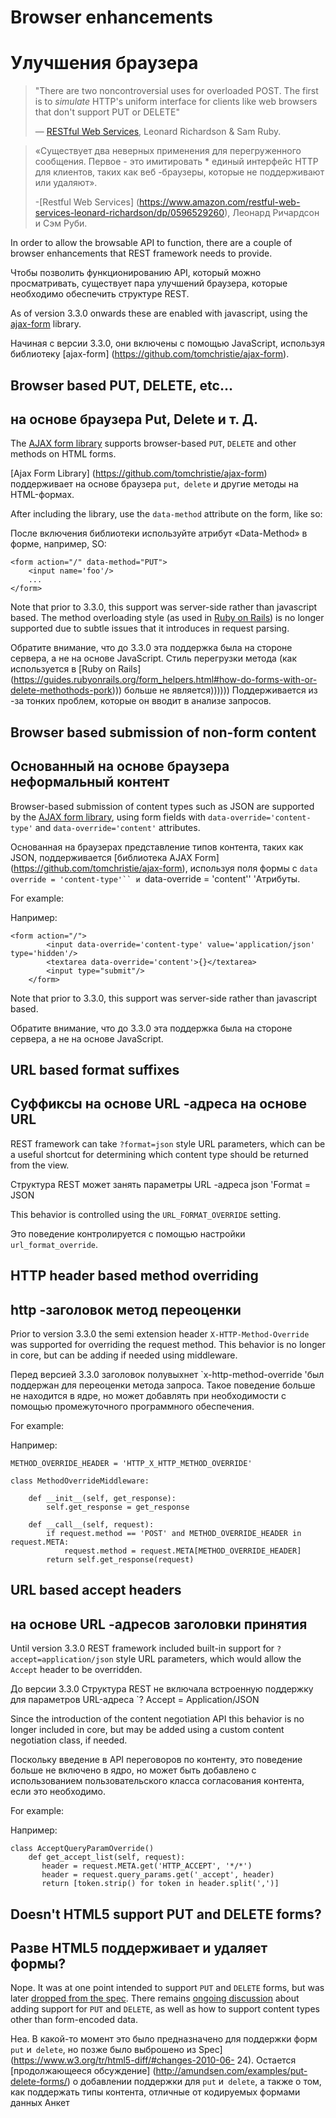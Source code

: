 <!-- TRANSLATED by md-translate -->
# Browser enhancements

# Улучшения браузера

> "There are two noncontroversial uses for overloaded POST. The first is to *simulate* HTTP's uniform interface for clients like web browsers that don't support PUT or DELETE"
>
> — [RESTful Web Services](https://www.amazon.com/RESTful-Web-Services-Leonard-Richardson/dp/0596529260), Leonard Richardson & Sam Ruby.

> «Существует два неверных применения для перегруженного сообщения. Первое - это имитировать * единый интерфейс HTTP для клиентов, таких как веб -браузеры, которые не поддерживают или удаляют».
>
>-[Restful Web Services] (https://www.amazon.com/restful-web-services-leonard-richardson/dp/0596529260), Леонард Ричардсон и Сэм Руби.

In order to allow the browsable API to function, there are a couple of browser enhancements that REST framework needs to provide.

Чтобы позволить функционированию API, который можно просматривать, существует пара улучшений браузера, которые необходимо обеспечить структуре REST.

As of version 3.3.0 onwards these are enabled with javascript, using the [ajax-form](https://github.com/tomchristie/ajax-form) library.

Начиная с версии 3.3.0, они включены с помощью JavaScript, используя библиотеку [ajax-form] (https://github.com/tomchristie/ajax-form).

## Browser based PUT, DELETE, etc...

## на основе браузера Put, Delete и т. Д.

The [AJAX form library](https://github.com/tomchristie/ajax-form) supports browser-based `PUT`, `DELETE` and other methods on HTML forms.

[Ajax Form Library] (https://github.com/tomchristie/ajax-form) поддерживает на основе браузера `put`,` delete` и другие методы на HTML-формах.

After including the library, use the `data-method` attribute on the form, like so:

После включения библиотеки используйте атрибут «Data-Method» в форме, например, SO:

```
<form action="/" data-method="PUT">
    <input name='foo'/>
    ...
</form>
```

Note that prior to 3.3.0, this support was server-side rather than javascript based. The method overloading style (as used in [Ruby on Rails](https://guides.rubyonrails.org/form_helpers.html#how-do-forms-with-put-or-delete-methods-work)) is no longer supported due to subtle issues that it introduces in request parsing.

Обратите внимание, что до 3.3.0 эта поддержка была на стороне сервера, а не на основе JavaScript.
Стиль перегрузки метода (как используется в [Ruby on Rails] (https://guides.rubyonrails.org/form_helpers.html#how-do-forms-with-or-delete-methothods-pork))) больше не является))))))
Поддерживается из -за тонких проблем, которые он вводит в анализе запросов.

## Browser based submission of non-form content

## Основанный на основе браузера неформальный контент

Browser-based submission of content types such as JSON are supported by the [AJAX form library](https://github.com/tomchristie/ajax-form), using form fields with `data-override='content-type'` and `data-override='content'` attributes.

Основанная на браузерах представление типов контента, таких как JSON, поддерживается [библиотека AJAX Form] (https://github.com/tomchristie/ajax-form), используя поля формы с `data override = 'content-type'``
и `data-override = 'content'' 'Атрибуты.

For example:

Например:

```
<form action="/">
        <input data-override='content-type' value='application/json' type='hidden'/>
        <textarea data-override='content'>{}</textarea>
        <input type="submit"/>
    </form>
```

Note that prior to 3.3.0, this support was server-side rather than javascript based.

Обратите внимание, что до 3.3.0 эта поддержка была на стороне сервера, а не на основе JavaScript.

## URL based format suffixes

## Суффиксы на основе URL -адреса на основе URL

REST framework can take `?format=json` style URL parameters, which can be a useful shortcut for determining which content type should be returned from the view.

Структура REST может занять параметры URL -адреса json 'Format = JSON

This behavior is controlled using the `URL_FORMAT_OVERRIDE` setting.

Это поведение контролируется с помощью настройки `url_format_override`.

## HTTP header based method overriding

## http -заголовок метод переоценки

Prior to version 3.3.0 the semi extension header `X-HTTP-Method-Override` was supported for overriding the request method. This behavior is no longer in core, but can be adding if needed using middleware.

Перед версией 3.3.0 заголовок полувыхнет `x-http-method-override 'был поддержан для переоценки метода запроса.
Такое поведение больше не находится в ядре, но может добавлять при необходимости с помощью промежуточного программного обеспечения.

For example:

Например:

```
METHOD_OVERRIDE_HEADER = 'HTTP_X_HTTP_METHOD_OVERRIDE'

class MethodOverrideMiddleware:

    def __init__(self, get_response):
        self.get_response = get_response

    def __call__(self, request):
        if request.method == 'POST' and METHOD_OVERRIDE_HEADER in request.META:
            request.method = request.META[METHOD_OVERRIDE_HEADER]
        return self.get_response(request)
```

## URL based accept headers

## на основе URL -адресов заголовки принятия

Until version 3.3.0 REST framework included built-in support for `?accept=application/json` style URL parameters, which would allow the `Accept` header to be overridden.

До версии 3.3.0 Структура REST не включала встроенную поддержку для параметров URL-адреса `? Accept = Application/JSON

Since the introduction of the content negotiation API this behavior is no longer included in core, but may be added using a custom content negotiation class, if needed.

Поскольку введение в API переговоров по контенту, это поведение больше не включено в ядро, но может быть добавлено с использованием пользовательского класса согласования контента, если это необходимо.

For example:

Например:

```
class AcceptQueryParamOverride()
    def get_accept_list(self, request):
       header = request.META.get('HTTP_ACCEPT', '*/*')
       header = request.query_params.get('_accept', header)
       return [token.strip() for token in header.split(',')]
```

## Doesn't HTML5 support PUT and DELETE forms?

## Разве HTML5 поддерживает и удаляет формы?

Nope. It was at one point intended to support `PUT` and `DELETE` forms, but was later [dropped from the spec](https://www.w3.org/TR/html5-diff/#changes-2010-06-24). There remains [ongoing discussion](http://amundsen.com/examples/put-delete-forms/) about adding support for `PUT` and `DELETE`, as well as how to support content types other than form-encoded data.

Неа.
В какой-то момент это было предназначено для поддержки форм `put` и` delete`, но позже было выброшено из Spec] (https://www.w3.org/tr/html5-diff/#changes-2010-06-
24).
Остается [продолжающееся обсуждение] (http://amundsen.com/examples/put-delete-forms/) о добавлении поддержки для `put` и` delete`, а также о том, как поддержать типы контента, отличные от кодируемых формами данных
Анкет